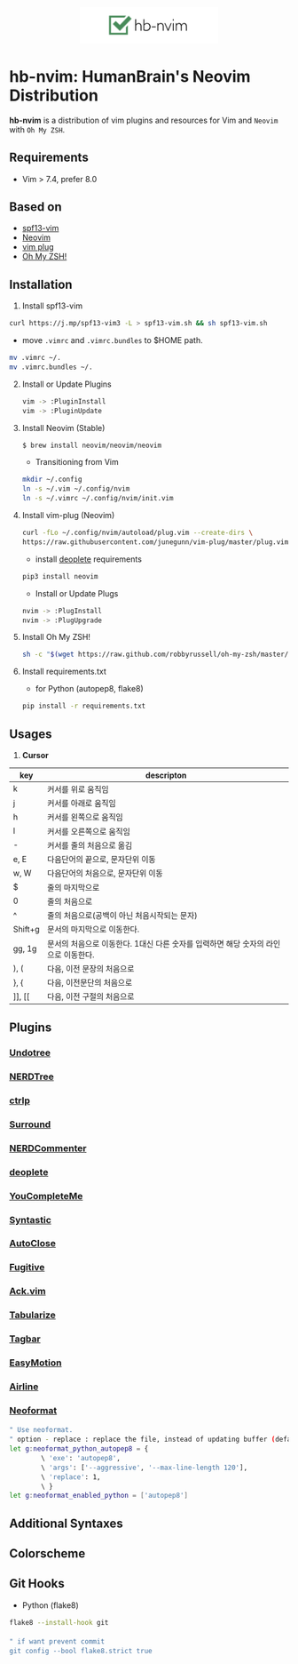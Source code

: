 
<p align="center">
  <img src="images/logo.png" width=250>
</p>

# hb-nvim: HumanBrain's Neovim Distribution

**hb-nvim** is a distribution of vim plugins and resources for Vim and `Neovim` with `Oh My ZSH`.

## Requirements

- Vim > 7.4, prefer 8.0

## Based on

- [spf13-vim](https://github.com/spf13/spf13-vim)
- [Neovim](https://github.com/neovim/neovim)
- [vim plug](https://github.com/junegunn/vim-plug)
- [Oh My ZSH!](http://ohmyz.sh/)

## Installation

1. Install spf13-vim
  
  ```bash
  curl https://j.mp/spf13-vim3 -L > spf13-vim.sh && sh spf13-vim.sh
  ```
  
  - move `.vimrc` and `.vimrc.bundles` to $HOME path.
  
  ```bash
  mv .vimrc ~/.
  mv .vimrc.bundles ~/.
  ```
  
2. Install or Update Plugins

	```bash
	vim -> :PluginInstall
	vim -> :PluginUpdate
	```

3. Install Neovim (Stable)
  
	```bash
	$ brew install neovim/neovim/neovim
	```

	- Transitioning from Vim

	```bash
	mkdir ~/.config
	ln -s ~/.vim ~/.config/nvim
	ln -s ~/.vimrc ~/.config/nvim/init.vim
	```

4. Install vim-plug (Neovim)

	```bash
	curl -fLo ~/.config/nvim/autoload/plug.vim --create-dirs \
	https://raw.githubusercontent.com/junegunn/vim-plug/master/plug.vim
	```
	
	- install [deoplete](https://github.com/Shougo/deoplete.nvim) requirements
	
	```bash
	pip3 install neovim
	```
	
	- Install or Update Plugs
	
	``` bash
	nvim -> :PlugInstall
	nvim -> :PlugUpgrade
	```
  
5. Install Oh My ZSH!

	```bash
	sh -c "$(wget https://raw.github.com/robbyrussell/oh-my-zsh/master/tools/install.sh -O -)"
	```
	
6. Install requirements.txt

	- for Python (autopep8, flake8)
	
	```bash
	pip install -r requirements.txt
	```
  
## Usages

1. **Cursor**

| key | descripton|
| --- | --------- |
| k | 	커서를 위로 움직임 |
| j | 	커서를 아래로 움직임 |
| h | 	커서를 왼쪽으로 움직임 |
| l | 	커서를 오른쪽으로 움직임 |
| - | 	커서를 줄의 처음으로 옮김 |
| e, E | 	다음단어의 끝으로, 문자단위 이동 |
| w, W | 	다음단어의 처음으로, 문자단위 이동 |
| $ | 	줄의 마지막으로 |
| 0 | 	줄의 처음으로 |
| ^ | 	줄의 처음으로(공백이 아닌 처음시작되는 문자) |
| Shift+g | 	문서의 마지막으로 이동한다. |
| gg, 1g | 	문서의 처음으로 이동한다. 1대신 다른 숫자를 입력하면 해당 숫자의 라인으로 이동한다. |
| ), ( | 	다음, 이전 문장의 처음으로 |
| }, { | 	다음, 이전문단의 처음으로 |
| ]], [[ | 	다음, 이전 구절의 처음으로 |

## Plugins

### [Undotree](https://github.com/mbbill/undotree)

### [NERDTree](https://github.com/scrooloose/nerdtree)

### [ctrlp](https://github.com/kien/ctrlp.vim)

### [Surround](https://github.com/tpope/vim-surround)

### [NERDCommenter](https://github.com/scrooloose/nerdcommenter)

### [deoplete](https://github.com/Shougo/deoplete.nvim)

### [YouCompleteMe](https://github.com/Valloric/YouCompleteMe)

### [Syntastic](https://github.com/scrooloose/syntastic)

### [AutoClose](https://github.com/spf13/vim-autoclose)

### [Fugitive](https://github.com/tpope/vim-fugitive)

### [Ack.vim](https://github.com/mileszs/ack.vim)

### [Tabularize](https://github.com/godlygeek/tabular)

### [Tagbar](https://github.com/majutsushi/tagbar)

### [EasyMotion](https://github.com/Lokaltog/vim-easymotion)

### [Airline](https://github.com/bling/vim-airline)

### [Neoformat](https://github.com/sbdchd/neoformat)

```bash
" Use neoformat.
" option - replace : replace the file, instead of updating buffer (default: 0)
let g:neoformat_python_autopep8 = {
        \ 'exe': 'autopep8',
        \ 'args': ['--aggressive', '--max-line-length 120'],
        \ 'replace': 1,
        \ }
let g:neoformat_enabled_python = ['autopep8']
```

## Additional Syntaxes

## Colorscheme

## Git Hooks

- Python (flake8)

```bash
flake8 --install-hook git

" if want prevent commit
git config --bool flake8.strict true
```
